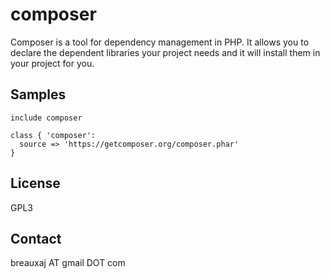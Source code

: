 composer
========

Composer is a tool for dependency management in PHP. It allows you to declare
the dependent libraries your project needs and it will install them in your
project for you.

Samples
-------
```
include composer
```
```
class { 'composer':
  source => 'https://getcomposer.org/composer.phar'
}
```

License
-------
GPL3

Contact
-------
breauxaj AT gmail DOT com
